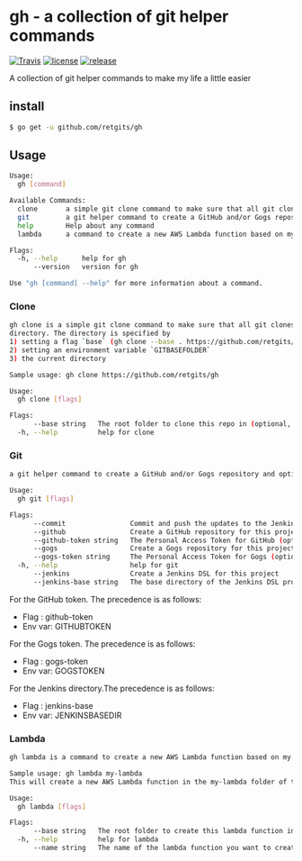 # gh - a collection of git helper commands

[![Travis](https://img.shields.io/travis/retgits/gh.svg?style=flat-square)](https://travis-ci.org/retgits/gh)
[![license](https://img.shields.io/github/license/retgits/gh.svg?style=flat-square)](https://github.com/retgits/gh/blob/master/LICENSE)
[![release](https://img.shields.io/github/release/retgits/gh.svg?style=flat-square)](https://github.com/retgits/gh/releases)

A collection of git helper commands to make my life a little easier

## install

```bash
$ go get -u github.com/retgits/gh
```

## Usage

```bash
Usage:
  gh [command]

Available Commands:
  clone       a simple git clone command to make sure that all git clones end up in a specified directory.
  git         a git helper command to create a GitHub and/or Gogs repository and optionally a Jenkins job as well.
  help        Help about any command
  lambda      a command to create a new AWS Lambda function based on my personal templates in the current folder.

Flags:
  -h, --help      help for gh
      --version   version for gh

Use "gh [command] --help" for more information about a command.
```

### Clone

```bash
gh clone is a simple git clone command to make sure that all git clones end up in a specified
directory. The directory is specified by
1) setting a flag `base` (gh clone --base . https://github.com/retgits/gh)
2) setting an environment variable `GITBASEFOLDER`
3) the current directory

Sample usage: gh clone https://github.com/retgits/gh

Usage:
  gh clone [flags]

Flags:
      --base string   The root folder to clone this repo in (optional, unless $GITBASEFOLDER is set)
  -h, --help          help for clone
```

### Git

```bash
a git helper command to create a GitHub and/or Gogs repository and optionally a Jenkins job as well.

Usage:
  gh git [flags]

Flags:
      --commit                Commit and push the updates to the Jenkins DSL project
      --github                Create a GitHub repository for this project
      --github-token string   The Personal Access Token for GitHub (optional)
      --gogs                  Create a Gogs repository for this project
      --gogs-token string     The Personal Access Token for Gogs (optional)
  -h, --help                  help for git
      --jenkins               Create a Jenkins DSL for this project
      --jenkins-base string   The base directory of the Jenkins DSL project (optional)
```

For the GitHub token. The precedence is as follows:

* Flag   : github-token
* Env var: GITHUBTOKEN

For the Gogs token. The precedence is as follows:

* Flag   : gogs-token
* Env var: GOGSTOKEN

For the Jenkins directory.The precedence is as follows:

* Flag   : jenkins-base
* Env var: JENKINSBASEDIR

### Lambda

```bash
gh lambda is a command to create a new AWS Lambda function based on my personal templates in the current folder

Sample usage: gh lambda my-lambda
This will create a new AWS Lambda function in the my-lambda folder of this directory

Usage:
  gh lambda [flags]

Flags:
      --base string   The root folder to create this lambda function in (optional, will default to current folder)
  -h, --help          help for lambda
      --name string   The name of the lambda function you want to create (required)
```
